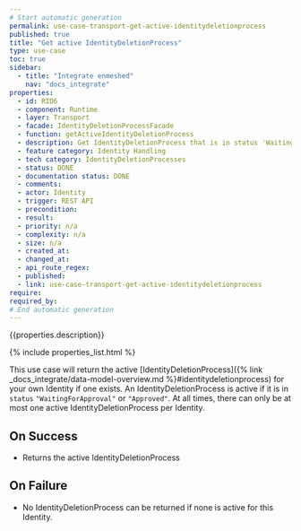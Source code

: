 ```yaml
---
# Start automatic generation
permalink: use-case-transport-get-active-identitydeletionprocess
published: true
title: "Get active IdentityDeletionProcess"
type: use-case
toc: true
sidebar:
  - title: "Integrate enmeshed"
    nav: "docs_integrate"
properties:
  - id: RID6
  - component: Runtime
  - layer: Transport
  - facade: IdentityDeletionProcessFacade
  - function: getActiveIdentityDeletionProcess
  - description: Get IdentityDeletionProcess that is in status 'WaitingForApproval' or 'Approved'
  - feature category: Identity Handling
  - tech category: IdentityDeletionProcesses
  - status: DONE
  - documentation status: DONE
  - comments:
  - actor: Identity
  - trigger: REST API
  - precondition:
  - result:
  - priority: n/a
  - complexity: n/a
  - size: n/a
  - created_at:
  - changed_at:
  - api_route_regex:
  - published:
  - link: use-case-transport-get-active-identitydeletionprocess
require:
required_by:
# End automatic generation
---
```


{{properties.description}}

{% include properties_list.html %}

This use case will return the active [IdentityDeletionProcess]({% link _docs_integrate/data-model-overview.md %}#identitydeletionprocess) for your own Identity if one exists.
An IdentityDeletionProcess is active if it is in `status` `"WaitingForApproval"` or `"Approved"`.
At all times, there can only be at most one active IdentityDeletionProcess per Identity.

## On Success

- Returns the active IdentityDeletionProcess

## On Failure

- No IdentityDeletionProcess can be returned if none is active for this Identity.
